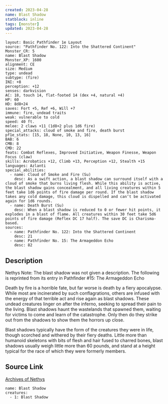 ```yaml
---
created: 2023-04-28
name: Blast Shadow
statblock: inline
tags: [monster]
updated: 2023-04-28
---
```

```statblock
layout: Basic Pathfinder 1e Layout
source: "Pathfinder No. 122: Into the Shattered Continent"
Monster_CR: 5
name: Blast Shadow
Monster_XP: 1600
alignment: CE
size: Medium
type: undead
subtype: (fire)
INI: +8
perception: +12
senses: darkvision
AC: 18, touch 14, flat-footed 14 (dex +4, natural +4)
HP: 60
HD: 8d8+24
saves: Fort +5, Ref +6, Will +7
immune: fire, undead traits
weak: vulnerable to cold
speed: 40 ft.
melee: 2 claws +11 (1d8+2 plus 1d6 fire)
special_attacks: cloud of smoke and fire, death burst
pf1e_stats: [15, 18, None, 10, 13, 16]
BAB: 6
CMB: 8
CMD: 22
feats: Combat Reflexes, Improved Initiative, Weapon Finesse, Weapon Focus (claw)
skills: Acrobatics +12, Climb +13, Perception +12, Stealth +15
languages: Azlanti
special_abilities:
  - name: Cloud of Smoke and Fire (Su)
    desc: As a swift action, a blast shadow can surround itself with a cloud of smoke that burns living flesh. While this ability is active, the blast shadow gains concealment, and all living creatures within 5 feet take 1d6 points of fire damage per round. If the blast shadow takes any cold damage, this cloud is dispelled and can’t be activated again for 1d6 rounds.
  - name: Death Burst (Su)
    desc: When a blast shadow is reduced to 0 or fewer hit points, it explodes in a blast of flame. All creatures within 30 feet take 5d6 points of fire damage (Reflex DC 17 half). The save DC is Charisma-based.
sources:
  - name: Pathfinder No. 122: Into the Shattered Continent
    desc: 21
  - name: Pathfinder No. 15: The Armageddon Echo
    desc: 82
```
## Description
Nethys Note: The blast shadow was not given a description. The following is reprinted from its entry in Pathfinder #15: The Armageddon Echo

Death by fire is a horrible fate, but far worse is death by a fiery apocalypse. While most are incinerated by such conflagrations, others are infused with the energy of that terrible act and rise again as blast shadows. These undead creatures linger on after the inferno, seeking to spread their pain to the living. Blast shadows haunt the wastelands that spawned them, waiting for victims to come and learn of the catastrophe. Only then do they strike out from the shadows to show them the horrors up close.

Blast shadows typically have the form of the creatures they were in life, though scorched and withered by their fiery deaths. Little more than humanoid skeletons with bits of flesh and hair fused to charred bones, blast shadows usually weigh little more than 60 pounds, and stand at a height typical for the race of which they were formerly members.
## Source Link
[Archives of Nethys](https://aonprd.com/MonsterDisplay.aspx?ItemName=Blast%20Shadow)
```encounter-table
name: Blast Shadow
creatures:
  - 1: Blast Shadow
```
